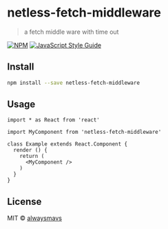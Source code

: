 # netless-fetch-middleware

> a fetch middle ware with time out

[![NPM](https://img.shields.io/npm/v/netless-fetch-middleware.svg)](https://www.npmjs.com/package/netless-fetch-middleware) [![JavaScript Style Guide](https://img.shields.io/badge/code_style-standard-brightgreen.svg)](https://standardjs.com)

## Install

```bash
npm install --save netless-fetch-middleware
```

## Usage

```tsx
import * as React from 'react'

import MyComponent from 'netless-fetch-middleware'

class Example extends React.Component {
  render () {
    return (
      <MyComponent />
    )
  }
}
```

## License

MIT © [alwaysmavs](https://github.com/alwaysmavs)
